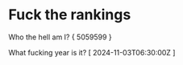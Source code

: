 # Fuck the rankings

Who the hell am I?
{ 5059599 }

What fucking year is it?
[ 2024-11-03T06:30:00Z ]
